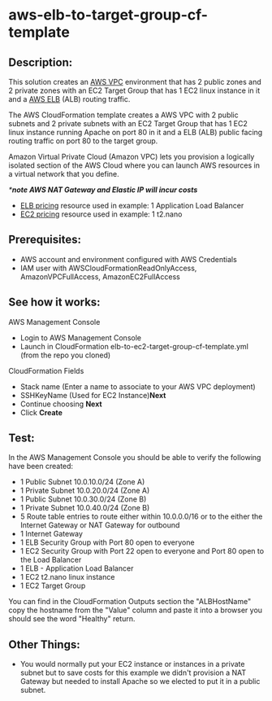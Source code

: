 # aws-elb-to-target-group-cf-template

## Description:

This solution creates an [AWS VPC](https://aws.amazon.com/vpc/) environment that has 2 public zones and 2 private zones with an EC2 Target Group that has 1 EC2 linux instance in it and a [AWS ELB](https://aws.amazon.com/elasticloadbalancing/) (ALB) routing traffic.

The AWS CloudFormation template creates a AWS VPC with 2 public subnets and 2 private subnets with an EC2 Target Group that has 1 EC2 linux instance running Apache on port 80 in it and a ELB (ALB) public facing routing traffic on port 80 to the target group.

Amazon Virtual Private Cloud (Amazon VPC) lets you provision a logically isolated section of the AWS Cloud where you can launch AWS resources in a virtual network that you define.

_***note AWS NAT Gateway and Elastic IP will incur costs**_

* [ELB pricing](https://aws.amazon.com/elasticloadbalancing/pricing/) resource used in example: 1 Application Load Balancer
* [EC2 pricing](https://aws.amazon.com/ec2/pricing/on-demand/) resource used in example: 1 t2.nano

## Prerequisites:

* AWS account and environment configured with AWS Credentials
* IAM user with AWSCloudFormationReadOnlyAccess, AmazonVPCFullAccess, AmazonEC2FullAccess

## See how it works:

AWS Management Console

* Login to AWS Management Console
* Launch in CloudFormation elb-to-ec2-target-group-cf-template.yml (from the repo you cloned)

CloudFormation Fields

* Stack name (Enter a name to associate to your AWS VPC deployment)
* SSHKeyName (Used for EC2 Instance)**Next**
* Continue choosing **Next**
* Click **Create**

## Test:

In the AWS Management Console you should be able to verify the following have been created:

* 1 Public Subnet 10.0.10.0/24 (Zone A)
* 1 Private Subnet 10.0.20.0/24 (Zone A)
* 1 Public Subnet 10.0.30.0/24 (Zone B)
* 1 Private Subnet 10.0.40.0/24 (Zone B)
* 5 Route table entries to route either within 10.0.0.0/16 or to the either the Internet Gateway or NAT Gateway for outbound
* 1 Internet Gateway
* 1 ELB Security Group with Port 80 open to everyone
* 1 EC2 Security Group with Port 22 open to everyone and Port 80 open to the Load Balancer
* 1 ELB - Application Load Balancer
* 1 EC2 t2.nano linux instance
* 1 EC2 Target Group

You can find in the CloudFormation Outputs section the "ALBHostName" copy the hostname from the "Value" column and paste it into a browser you should see the word "Healthy" return.

## Other Things:

* You would normally put your EC2 instance or instances in a private subnet but to save costs for this example we didn't provision a NAT Gateway but needed to install Apache so we elected to put it in a public subnet.
